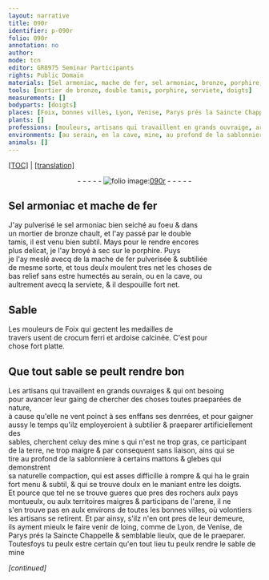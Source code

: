 ```yaml
---
layout: narrative
title: 090r
identifier: p-090r
folio: 090r
annotation: no
author:
mode: tcn
editor: GR8975 Seminar Participants
rights: Public Domain
materials: [Sel armoniac, mache de fer, sel armoniac, bronze, porphire, mache de fer pulverisée & subtiliée, crocum ferri, ardoise calcinée, celuy des mine, terre, arene, sable de mine]
tools: [mortier de bronze, double tamis, porphire, serviete, doigts]
measurements: []
bodyparts: [doigts]
places: [Foix, bonnes villes, Lyon, Venise, Parys prés la Saincte Chappelle]
plants: []
professions: [mouleurs, artisans qui travaillent en grands ouvraige, artisans]
environments: [au serain, en la cave, mine, au profond de la sablonniere, pres des rochers aulx pays montueulx, aulx territoires maigres, aulx environs de toutes les bonnes villes, pres de leur demeure]
animals: []
---
```


<p><a href="{{ site.baseurl }}/normalized/">[TOC]</a> | <a href="{{ site.baseurl }}/texts/p-090r_tl/" target="_blank">[translation]</a></p><div class="folio" align="center">- - - - - <a href="http://gallica.bnf.fr/ark:/12148/btv1b10500001g/f185.image" target="_blank"><img src="https://cu-mkp.github.io/2017-workshop-edition/assets/photo-icon.png" alt="folio image: " style="display:inline-block; margin-bottom:-3px;"/>090r</a> - - - - - </div>  
  

## <span class="m">Sel armoniac</span> et <span class="m">mache de fer</span>

 
J'ay pulverisé le <span class="m">sel armoniac</span> bien seiché au foeu & dans<br/> un <span class="tl">mortier de <span class="m">bronze</span></span> chault, et l'ay passé par le <span class="tl">double<br/> tamis</span>, il est venu bien subtil. Mays pour le rendre encores<br/> plus delicat, je l'ay broyé à sec sur le <span class="tl"><span class="m">porphire</span></span>. Puys<br/> je l'ay meslé avecq de la <span class="m">mache de fer pulverisée & subtiliée</span><br/> de mesme sorte, et tous deulx moulent tres net les choses de<br/> bas relief sans estre humectés <span class="env">au <span class="tmp">serain</span></span>, ou <span class="env">en la cave</span>, ou<br/> aultrem<span class="exp">ent</span> avecq la <span class="tl">serviete</span>, & il despouille fort net. 
 
 
  

## Sable

 
Les <span class="pro">mouleurs</span> de <span class="pl">Foix</span> qui gectent les medailles de<br/> travers usent de <span class="m">crocum ferri</span> et <span class="m">ardoise calcinée</span>. C'est pour<br/> chose fort platte.
 
 
  

## Que tout sable se peult rendre bon

 
Les <span class="pro">artisans qui travaillent en grands ouvraige</span>s & qui ont besoing<br/> pour avancer leur gaing de chercher des choses toutes praeparées de nature,<br/> à cause qu'elle ne vent poinct à ses enffans ses denrrées, et pour gaigner<br/> aussy le temps qu'ilz employeroient à subtilier & praeparer artificiellem<span class="exp">ent</span> des<br/> sables, cherchent <span class="m">celuy de<span class="del">s</span> <span class="env">mine</span></span> <span class="del">s</span> qui n'est ne trop gras, ce participant<br/> de la <span class="m">terre</span>, ne trop maigre & par consequent sans liaison, ains qui se<br/> tire <span class="env">au profond de la sablonniere</span> à certains mattons & glebes qui demonstrent<br/> sa naturelle compaction, qui est asses difficille à rompre & qui ha le grain<br/> fort menu & subtil, & <span class="sn">qui se trouve doulx en le maniant entre les <span class="tl"><span class="bp">doigts</span></span></span>.<br/> Et pource que tel ne se trouve gueres que <span class="env">pres des rochers aulx pays<br/> montueulx</span>, ou <span class="env">aulx territoires maigres</span> & participans de l'<span class="m">arene</span>, il ne<br/> s'en trouve pas <span class="del">en</span> <span class="env">aulx environs de toutes les <span class="pl">bonnes villes</span></span>, où volontiers<br/> les <span class="pro">artisans</span> se retirent. Et par ainsy, s'ilz n'en ont <span class="env">pres de leur demeure</span>,<br/> ils ayment mieulx le faire venir de loing, co<span class="exp">mm</span>e de <span class="pl">Lyon</span>, de <span class="pl">Venise</span>, de<br/> <span class="pl">Parys prés la S<span class="exp">ainc</span>te Chappelle</span> & semblable lieulx, que de le praeparer.<br/> Toutesfoys tu peulx estre certain qu'en tout lieu tu peulx rendre le <span class="m">sable de <span class="env">mine</span></span>
 
*[continued]*
 
